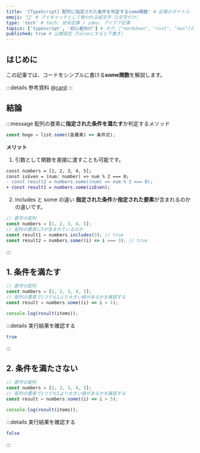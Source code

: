```yaml
---
title: '[TypeScript] 配列に指定された条件を判定するsome関数' # 記事のタイトル
emoji: '🥶' # アイキャッチとして使われる絵文字（1文字だけ）
type: 'tech' # tech: 技術記事 / idea: アイデア記事
topics: ['typescript', '初心者向け'] # タグ。["markdown", "rust", "aws"]のように指定する
published: true # 公開設定（falseにすると下書き）
---
```


## はじめに

この記事では、コードをシンプルに書ける**some関数**を解説します。

:::details 参考資料
@[card](https://oukayuka.booth.pm/items/2368045)
:::

## 結論

:::message
配列の要素に**指定された条件を満たす**か判定するメソッド

```ts
const hoge = list.some((各要素) => 条件式);
```

**メリット**
1. 引数として関数を直接に渡すことも可能です。
```diff ts
const numbers = [1, 2, 3, 4, 5];
const isEven = (num: number) => num % 2 === 0;
- const result2 = numbers.some((num) => num % 2 === 0);
+ const result1 = numbers.some(isEven);
```
2. includes と some の違い
**指定された条件**か**指定された要素**が含まれるのかの違いです。
```ts
// 数字の配列
const numbers = [1, 2, 3, 4, 5];
// 配列の要素に3が含まれているのか
const result1 = numbers.includes(3); // true
const result2 = numbers.some((i) => i === 3); // true
```

:::

## 1. 条件を満たす

```ts
// 数字の配列
const numbers = [1, 2, 3, 4, 5];
// 配列の要素で1つでも1より大きい値があるかを確認する
const result = numbers.some((i) => i > 1);

console.log(result(items));
```

:::details 実行結果を確認する
```bash
true
```
:::

## 2. 条件を満たさない

```ts
// 数字の配列
const numbers = [1, 2, 3, 4, 5];
// 配列の要素で1つでも5より大きい値があるかを確認する
const result = numbers.some((i) => i > 5);

console.log(result(items));
```

:::details 実行結果を確認する
```bash
false
```
:::
